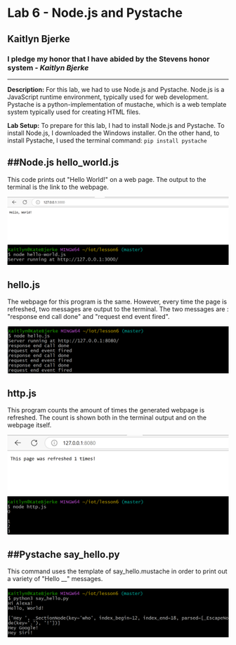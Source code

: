 # Lab 6 - Node.js and Pystache
## Kaitlyn Bjerke
### I pledge my honor that I have abided by the Stevens honor system - *Kaitlyn Bjerke*
---
**Description:** For this lab, we had to use Node.js and Pystache. Node.js is a JavaScript runtime environment, typically used for web development. Pystache is a python-implementation of mustache, which is a web template system typically used for creating HTML files.

**Lab Setup:** To prepare for this lab, I had to install Node.js and Pystache. To install Node.js, I downloaded the Windows installer. On the other hand, to install Pystache, I used the terminal command: `pip install pystache`

##Node.js
hello_world.js
--
This code prints out "Hello World!" on a web page. The output to the terminal is the link to the webpage.

![hello_world_web](https://github.com/kaitlynbjerke/Images/blob/main/hello_world_web.png)
![hello_world](https://github.com/kaitlynbjerke/Images/blob/main/hello_world.js.png)

hello.js
--
The webpage for this program is the same. However, every time the page is refreshed, two messages are output to the terminal. The two messages are : "response end call done" and "request end event fired".

![hello](https://github.com/kaitlynbjerke/Images/blob/main/hello.js.png)

http.js
--
This program counts the amount of times the generated webpage is refreshed. The count is shown both in the terminal output and on the webpage itself.

![http_web](https://github.com/kaitlynbjerke/Images/blob/main/http_web.png)
![http](https://github.com/kaitlynbjerke/Images/blob/main/http.js.png)

##Pystache
say_hello.py
--
This command uses the template of say_hello.mustache in order to print out a variety of "Hello __" messages.

![say_hello](https://github.com/kaitlynbjerke/Images/blob/main/say_hello.py.png)
